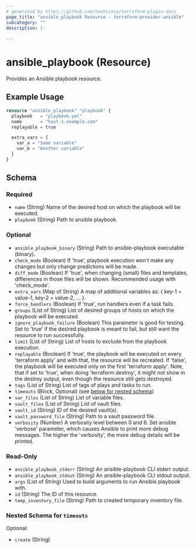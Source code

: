 ```yaml
---
# generated by https://github.com/hashicorp/terraform-plugin-docs
page_title: "ansible_playbook Resource - terraform-provider-ansible"
subcategory: ""
description: |-
  
---
```


# ansible_playbook (Resource)

Provides an Ansible playbook resource.

## Example Usage
```terraform
resource "ansible_playbook" "playbook" {
  playbook   = "playbook.yml"
  name       = "host-1.example.com"
  replayable = true

  extra_vars = {
    var_a = "Some variable"
    var_b = "Another variable"
  }
}
```

<!-- schema generated by tfplugindocs -->
## Schema

### Required

- `name` (String) Name of the desired host on which the playbook will be executed.
- `playbook` (String) Path to ansible playbook.

### Optional

- `ansible_playbook_binary` (String) Path to ansible-playbook executable (binary).
- `check_mode` (Boolean) If 'true', playbook execution won't make any changes but only change predictions will be made.
- `diff_mode` (Boolean) If 'true', when changing (small) files and templates, differences in those files will be shown. Recommended usage with 'check_mode'.
- `extra_vars` (Map of String) A map of additional variables as: { key-1 = value-1, key-2 = value-2, ... }.
- `force_handlers` (Boolean) If 'true', run handlers even if a task fails.
- `groups` (List of String) List of desired groups of hosts on which the playbook will be executed.
- `ignore_playbook_failure` (Boolean) This parameter is good for testing. Set to 'true' if the desired playbook is meant to fail, but still want the resource to run successfully.
- `limit` (List of String) List of hosts to exclude from the playbook execution.
- `replayable` (Boolean) If 'true', the playbook will be executed on every 'terraform apply' and with that, the resource will be recreated. If 'false', the playbook will be executed only on the first 'terraform apply'. Note, that if set to 'true', when doing 'terraform destroy', it might not show in the destroy output, even though the resource still gets destroyed.
- `tags` (List of String) List of tags of plays and tasks to run.
- `timeouts` (Block, Optional) (see [below for nested schema](#nestedblock--timeouts))
- `var_files` (List of String) List of variable files.
- `vault_files` (List of String) List of vault files.
- `vault_id` (String) ID of the desired vault(s).
- `vault_password_file` (String) Path to a vault password file.
- `verbosity` (Number) A verbosity level between 0 and 6. Set ansible 'verbose' parameter, which causes Ansible to print more debug messages. The higher the 'verbosity', the more debug details will be printed.

### Read-Only

- `ansible_playbook_stderr` (String) An ansible-playbook CLI stderr output.
- `ansible_playbook_stdout` (String) An ansible-playbook CLI stdout output.
- `args` (List of String) Used to build arguments to run Ansible playbook with.
- `id` (String) The ID of this resource.
- `temp_inventory_file` (String) Path to created temporary inventory file.

<a id="nestedblock--timeouts"></a>
### Nested Schema for `timeouts`

Optional:

- `create` (String)



